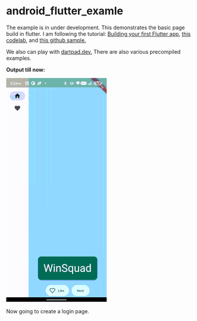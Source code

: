 # android_flutter_examle
The example is in under development.
This demonstrates the basic page build in flutter.
I am following the tutorial: [ Building your first Flutter app](https://youtu.be/Z6KZ3cTGBWw), [this codelab](https://codelabs.developers.google.com/codelabs/flutter-codelab-first#0), and [this github sample.](https://github.com/flutter/codelabs/tree/main/namer/step_08)

We also can play with [dartpad.dev.](https://dartpad.dev/?id=e7076b40fb17a0fa899f9f7a154a02e8) There are also various precompiled examples.

**Output till now:**

![Flutter output example](https://github.com/RumitPatel/android_flutter_examle/blob/main/demo_images/flutter_list_demo_.gif)

Now going to create a login page.
